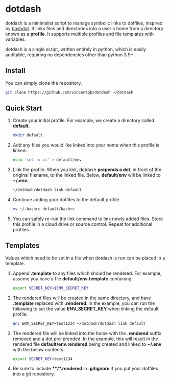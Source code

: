 # dotdash

dotdash is a minimalist script to manage symbolic links to dotfiles, inspired by [bashdot](https://github.com/bashdot/bashdot). It links files and directories into a user's home from a directory known as a **profile**. It supports multiple profiles and file templates with variables.

dotdash is a single script, written entirely in python, which is easily auditable, requiring no dependencies other than python 3.9+.

## Install

You can simply clone the repository.

```sh
git clone https://github.com/vincentqb/dotdash ~/dotdash
```

## Quick Start

1. Create your initial profile. For example, we create a directory called **default**.

    ```sh
    mkdir default
    ```

1. Add any files you would like linked into your home when this profile is linked:

    ```sh
    echo 'set -o vi' > default/env
    ```

1. Link the profile. When you link, dotdash **prepends a dot**, in front of the original filename, to the linked file. Below, **default/env** will be linked to **~/.env**.

    ```sh
    ~/dotdash/dotdash link default
    ```

1. Continue adding your dotfiles to the default profile.

   ```sh
   mv ~/.bashrc default/bashrc
   ```

1. You can safely re-run the link command to link newly added files. Store this profile in a cloud drive or source control. Repeat for additional profiles.

## Templates

Values which need to be set in a file when dotdash is run can be placed in a template.

1. Append **.template** to any files which should be rendered. For example, assume you have a file **default/env.template** containing:

    ```sh
    export SECRET_KEY=$ENV_SECRET_KEY
    ```

1. The rendered files will be created in the same directory, and have **.template** replaced with **.rendered**. In the example, you can run the following to set the value **ENV_SECRET_KEY** when linking the default profile:

    ```sh
    env ENV_SECRET_KEY=test1234 ~/dotdash/dotdash link default
    ```

1. The rendered file will be linked into the home with the **.rendered** suffix removed and a dot pre-prended. In the example, this will result in the rendered file **default/env.rendered** being created and linked to **~/.env** with the below contents.

    ```sh
    export SECRET_KEY=test1234
    ```

1. Be sure to include **\*\*/\*.rendered** in **.gitignore** if you put your dotfiles into a git repository.
